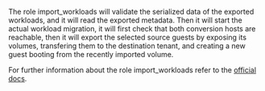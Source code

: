 The role import_workloads
will validate the serialized data of
the exported workloads, and it will read the exported
metadata.
Then it will start the actual workload migration, it will
first check that both conversion hosts are reachable, then
it will export the selected source guests by exposing its volumes,
transfering them to the destination tenant, and creating a new guest booting
from the recently imported volume.

For further information about the role import_workloads refer to the
[official docs](https://os-migrate.github.io/os-migrate/roles/role-import_workloads.html).
